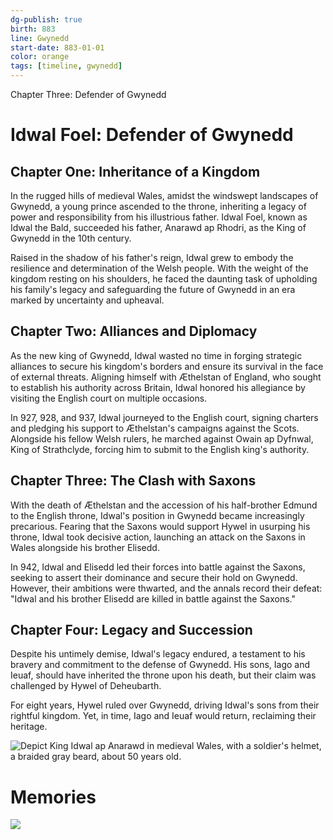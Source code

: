 ```yaml
---
dg-publish: true
birth: 883
line: Gwynedd
start-date: 883-01-01
color: orange
tags: [timeline, gwynedd]
---
```

<span
	  class='ob-timelines' 
	  data-img = 'https://i.imgur.com/BlFza0j.jpeg'>
	  Chapter Three: Defender of Gwynedd 
</span>
# Idwal Foel: Defender of Gwynedd

## Chapter One: Inheritance of a Kingdom

In the rugged hills of medieval Wales, amidst the windswept landscapes of Gwynedd, a young prince ascended to the throne, inheriting a legacy of power and responsibility from his illustrious father. Idwal Foel, known as Idwal the Bald, succeeded his father, Anarawd ap Rhodri, as the King of Gwynedd in the 10th century.

Raised in the shadow of his father's reign, Idwal grew to embody the resilience and determination of the Welsh people. With the weight of the kingdom resting on his shoulders, he faced the daunting task of upholding his family's legacy and safeguarding the future of Gwynedd in an era marked by uncertainty and upheaval.

## Chapter Two: Alliances and Diplomacy

As the new king of Gwynedd, Idwal wasted no time in forging strategic alliances to secure his kingdom's borders and ensure its survival in the face of external threats. Aligning himself with Æthelstan of England, who sought to establish his authority across Britain, Idwal honored his allegiance by visiting the English court on multiple occasions.

In 927, 928, and 937, Idwal journeyed to the English court, signing charters and pledging his support to Æthelstan's campaigns against the Scots. Alongside his fellow Welsh rulers, he marched against Owain ap Dyfnwal, King of Strathclyde, forcing him to submit to the English king's authority.

## Chapter Three: The Clash with Saxons

With the death of Æthelstan and the accession of his half-brother Edmund to the English throne, Idwal's position in Gwynedd became increasingly precarious. Fearing that the Saxons would support Hywel in usurping his throne, Idwal took decisive action, launching an attack on the Saxons in Wales alongside his brother Elisedd.

In 942, Idwal and Elisedd led their forces into battle against the Saxons, seeking to assert their dominance and secure their hold on Gwynedd. However, their ambitions were thwarted, and the annals record their defeat: "Idwal and his brother Elisedd are killed in battle against the Saxons."

## Chapter Four: Legacy and Succession

Despite his untimely demise, Idwal's legacy endured, a testament to his bravery and commitment to the defense of Gwynedd. His sons, Iago and Ieuaf, should have inherited the throne upon his death, but their claim was challenged by Hywel of Deheubarth.

For eight years, Hywel ruled over Gwynedd, driving Idwal's sons from their rightful kingdom. Yet, in time, Iago and Ieuaf would return, reclaiming their heritage.

![Depict King Idwal ap Anarawd in medieval Wales, with a soldier's helmet, a braided gray beard, about 50 years old.](https://i.imgur.com/BlFza0j.jpeg)

# Memories

![](https://sg30p0.familysearch.org/service/records/storage/dascloud/patron/v2/TH-7722-129864-8845-71/thumbMobile.jpg?ctx=ArtCtxPublic&session=p0-il7YLF2tGr_.JSxCdPcpQj6)
